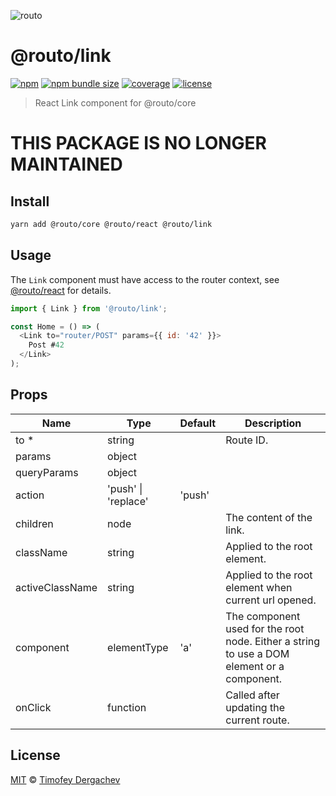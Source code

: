 ![routo](../../media/logo.svg)

# @routo/link

[![npm](https://flat.badgen.net/npm/v/@routo/link)](https://www.npmjs.com/package/@routo/link)
[![npm bundle size](https://flat.badgen.net/bundlephobia/minzip/@routo/link)](https://bundlephobia.com/result?p=@routo/link)
[![coverage](https://flat.badgen.net/codecov/c/github/exeto/routo)](https://codecov.io/gh/exeto/routo)
[![license](https://flat.badgen.net/github/license/exeto/routo)](LICENSE.md)

> React Link component for @routo/core

# THIS PACKAGE IS NO LONGER MAINTAINED

## Install

```sh
yarn add @routo/core @routo/react @routo/link
```

## Usage

The `Link` component must have access to the router context, see [@routo/react](/packages/react/README.md) for details.

```js
import { Link } from '@routo/link';

const Home = () => (
  <Link to="router/POST" params={{ id: '42' }}>
    Post #42
  </Link>
);
```

## Props

| Name            | Type                | Default | Description                                                                                |
| --------------- | ------------------- | ------- | ------------------------------------------------------------------------------------------ |
| to \*           | string              |         | Route ID.                                                                                  |
| params          | object              |         |                                                                                            |
| queryParams     | object              |         |                                                                                            |
| action          | 'push' \| 'replace' | 'push'  |                                                                                            |
| children        | node                |         | The content of the link.                                                                   |
| className       | string              |         | Applied to the root element.                                                               |
| activeClassName | string              |         | Applied to the root element when current url opened.                                       |
| component       | elementType         | 'a'     | The component used for the root node. Either a string to use a DOM element or a component. |
| onClick         | function            |         | Called after updating the current route.                                                   |

## License

[MIT](LICENSE.md) © [Timofey Dergachev](https://exeto.me)
